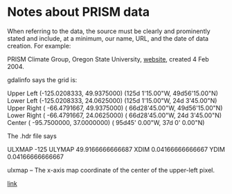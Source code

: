 # Notes about PRISM data

When referring to the data, the
source must be clearly and prominently stated and include,
at a minimum, our name, URL, and the date of data
creation. For example:

PRISM Climate Group, Oregon State University, [website](http://prism.oregonstate.edu), created 4 Feb 2004.

gdalinfo says the grid is:

Upper Left  (-125.0208333,  49.9375000) (125d 1'15.00"W, 49d56'15.00"N)
Lower Left  (-125.0208333,  24.0625000) (125d 1'15.00"W, 24d 3'45.00"N)
Upper Right ( -66.4791667,  49.9375000) ( 66d28'45.00"W, 49d56'15.00"N)
Lower Right ( -66.4791667,  24.0625000) ( 66d28'45.00"W, 24d 3'45.00"N)
Center      ( -95.7500000,  37.0000000) ( 95d45' 0.00"W, 37d 0' 0.00"N)

The .hdr file says

ULXMAP         -125
ULYMAP         49.9166666666687
XDIM           0.04166666666667
YDIM           0.04166666666667

ulxmap – The x-axis map coordinate of the center of the upper-left pixel.

[link](ftp://prism.nacse.org/daily/ppt/2016/)
